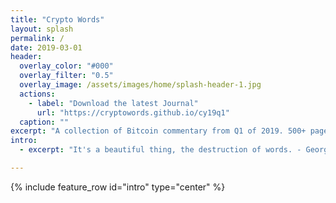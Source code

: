 ```yaml
---
title: "Crypto Words"
layout: splash
permalink: /
date: 2019-03-01
header:
  overlay_color: "#000"
  overlay_filter: "0.5"
  overlay_image: /assets/images/home/splash-header-1.jpg
  actions:
    - label: "Download the latest Journal"
      url: "https://cryptowords.github.io/cy19q1"
  caption: ""
excerpt: "A collection of Bitcoin commentary from Q1 of 2019. 500+ pages of content from the best minds in the community."
intro: 
  - excerpt: "It's a beautiful thing, the destruction of words. - George Orwell"

---
```


{% include feature_row id="intro" type="center" %}